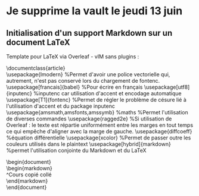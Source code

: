 # Je supprime la vault le jeudi 13 juin 

## Initialisation d'un support Markdown sur un document LaTeX
Template pour LaTeX via Overleaf - vIM sans plugins : 

\documentclass{article}  
\usepackage{lmodern} %Permet d'avoir une police vectorielle qui, autrement, n'est pas conservé lors du chargement de fontenc.  
\usepackage[francais]{babel} %Pour écrire en français
\usepackage[utf8]{inputenc} %inputenc car utilisation d'accent et encodage automatique  
\usepackage[T1]{fontenc} %Permet de régler le problème de césure lié à l'utilisation d'accent et du package inputenc  
\usepackage{amsmath,amsfonts,amssymb} %maths  %Permet l'utilisation de diverses commandes
\usepackage{ragged2e} %Si utilisation de Overleaf : le texte est répartie uniformément entre les marges en tout temps ce qui empêche d'aligner avec la marge de gauche.
\usepackage{diffcoeff}  %équation différentielle
\usepackage{xcolor} %Permet de passer outre les couleurs utilisés dans le plaintext
\usepackage[hybrid]{markdown} %permet l'utilisation conjointe du Markdown et du LaTeX  
  
\begin{document}  
\begin{markdown}  
^Cours copié collé  
\end{markdown}  
\end{document}  

